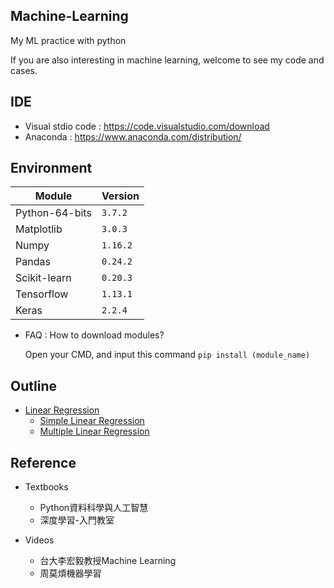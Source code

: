 ## Machine-Learning
My ML practice with python

If you are also interesting in machine learning, welcome to see my code and cases.

## IDE 
 * Visual stdio code : https://code.visualstudio.com/download
 * Anaconda : https://www.anaconda.com/distribution/

## Environment
|Module|Version|
|-|-|
|Python-64-bits|`3.7.2`|
|Matplotlib|`3.0.3`|
|Numpy|`1.16.2`|
|Pandas|`0.24.2`|
|Scikit-learn|`0.20.3`|
|Tensorflow|`1.13.1`|
|Keras|`2.2.4`|

* FAQ :   How to download modules?

  Open your CMD, and input this command `pip install (module_name)`
   
## Outline
  * [Linear Regression](ML/Linear%20Regression)
    * [Simple Linear Regression](ML/Linear%20Regression/README.md)
    * [Multiple Linear Regression](ML/Linear%20Regression/README.md)

## Reference
 * Textbooks
   * Python資料科學與人工智慧
   * 深度學習-入門教室
 
 * Videos
   * 台大李宏毅教授Machine Learning
   * 周莫煩機器學習
